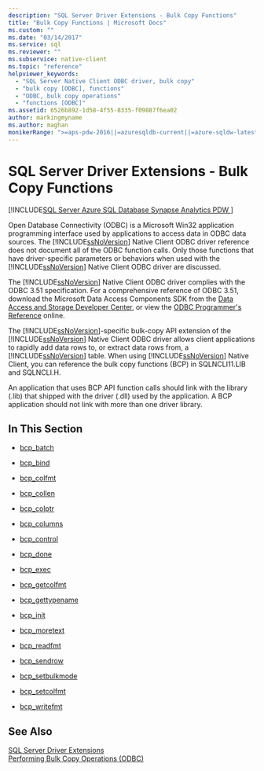 ```yaml
---
description: "SQL Server Driver Extensions - Bulk Copy Functions"
title: "Bulk Copy Functions | Microsoft Docs"
ms.custom: ""
ms.date: "03/14/2017"
ms.service: sql
ms.reviewer: ""
ms.subservice: native-client
ms.topic: "reference"
helpviewer_keywords: 
  - "SQL Server Native Client ODBC driver, bulk copy"
  - "bulk copy [ODBC], functions"
  - "ODBC, bulk copy operations"
  - "functions [ODBC]"
ms.assetid: 6526b892-1d58-4f55-8335-f09887f6ea02
author: markingmyname
ms.author: maghan
monikerRange: ">=aps-pdw-2016||=azuresqldb-current||=azure-sqldw-latest||>=sql-server-2016||>=sql-server-linux-2017||=azuresqldb-mi-current"
---
```

# SQL Server Driver Extensions - Bulk Copy Functions
[!INCLUDE[SQL Server Azure SQL Database Synapse Analytics PDW ](../../includes/applies-to-version/sql-asdb-asdbmi-asa-pdw.md)]

  Open Database Connectivity (ODBC) is a Microsoft Win32 application programming interface used by applications to access data in ODBC data sources. The [!INCLUDE[ssNoVersion](../../includes/ssnoversion-md.md)] Native Client ODBC driver reference does not document all of the ODBC function calls. Only those functions that have driver-specific parameters or behaviors when used with the [!INCLUDE[ssNoVersion](../../includes/ssnoversion-md.md)] Native Client ODBC driver are discussed.  
  
 The [!INCLUDE[ssNoVersion](../../includes/ssnoversion-md.md)] Native Client ODBC driver complies with the ODBC 3.51 specification. For a comprehensive reference of ODBC 3.51, download the Microsoft Data Access Components SDK from the [Data Access and Storage Developer Center](https://go.microsoft.com/fwlink?linkid=4173), or view the [ODBC Programmer's Reference](../../odbc/reference/odbc-programmer-s-reference.md) online.  
 
 The [!INCLUDE[ssNoVersion](../../includes/ssnoversion-md.md)]-specific bulk-copy API extension of the [!INCLUDE[ssNoVersion](../../includes/ssnoversion-md.md)] Native Client ODBC driver allows client applications to rapidly add data rows to, or extract data rows from, a [!INCLUDE[ssNoVersion](../../includes/ssnoversion-md.md)] table.  When using [!INCLUDE[ssNoVersion](../../includes/ssnoversion-md.md)] Native Client, you can reference the bulk copy functions (BCP) in SQLNCLI11.LIB and SQLNCLI.H.  
  
 An application that uses BCP API function calls should link with the library (.lib) that shipped with the driver (.dll) used by the application. A BCP application should not link with more than one driver library.  
  
## In This Section  
  
-   [bcp_batch](../../relational-databases/native-client-odbc-extensions-bulk-copy-functions/bcp-batch.md)  
  
-   [bcp_bind](../../relational-databases/native-client-odbc-extensions-bulk-copy-functions/bcp-bind.md)  
  
-   [bcp_colfmt](../../relational-databases/native-client-odbc-extensions-bulk-copy-functions/bcp-colfmt.md)  
  
-   [bcp_collen](../../relational-databases/native-client-odbc-extensions-bulk-copy-functions/bcp-collen.md)  
  
-   [bcp_colptr](../../relational-databases/native-client-odbc-extensions-bulk-copy-functions/bcp-colptr.md)  
  
-   [bcp_columns](../../relational-databases/native-client-odbc-extensions-bulk-copy-functions/bcp-columns.md)  
  
-   [bcp_control](../../relational-databases/native-client-odbc-extensions-bulk-copy-functions/bcp-control.md)  
  
-   [bcp_done](../../relational-databases/native-client-odbc-extensions-bulk-copy-functions/bcp-done.md)  
  
-   [bcp_exec](../../relational-databases/native-client-odbc-extensions-bulk-copy-functions/bcp-exec.md)  
  
-   [bcp_getcolfmt](../../relational-databases/native-client-odbc-extensions-bulk-copy-functions/bcp-getcolfmt.md)  
  
-   [bcp_gettypename](../../relational-databases/native-client-odbc-extensions-bulk-copy-functions/bcp-gettypename.md)  
  
-   [bcp_init](../../relational-databases/native-client-odbc-extensions-bulk-copy-functions/bcp-init.md)  
  
-   [bcp_moretext](../../relational-databases/native-client-odbc-extensions-bulk-copy-functions/bcp-moretext.md)  
  
-   [bcp_readfmt](../../relational-databases/native-client-odbc-extensions-bulk-copy-functions/bcp-readfmt.md)  
  
-   [bcp_sendrow](../../relational-databases/native-client-odbc-extensions-bulk-copy-functions/bcp-sendrow.md)  
  
-   [bcp_setbulkmode](../../relational-databases/native-client-odbc-extensions-bulk-copy-functions/bcp-setbulkmode.md)  
  
-   [bcp_setcolfmt](../../relational-databases/native-client-odbc-extensions-bulk-copy-functions/bcp-setcolfmt.md)  
  
-   [bcp_writefmt](../../relational-databases/native-client-odbc-extensions-bulk-copy-functions/bcp-writefmt.md)  
  
## See Also  
 [SQL Server Driver Extensions]()   
 [Performing Bulk Copy Operations &#40;ODBC&#41;](../../relational-databases/native-client-odbc-bulk-copy-operations/performing-bulk-copy-operations-odbc.md)  
  
